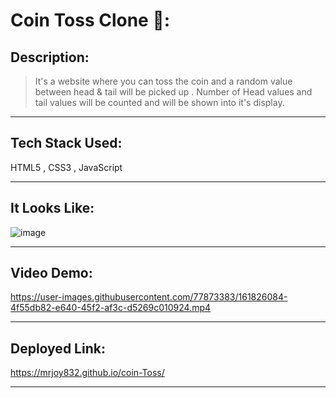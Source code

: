 # Coin Toss Clone 🤑:

## Description:
> It's a website where you can toss the coin and a random value between head & tail will be picked up .
Number of Head values and tail values will be counted and will be shown into it's display.

---
## Tech Stack Used:
HTML5 , CSS3 , JavaScript

---
## It Looks Like:

![image](https://user-images.githubusercontent.com/77873383/161826044-6a52ce53-9b04-4225-9001-df3c3bd853ca.png)

---


## Video Demo:



https://user-images.githubusercontent.com/77873383/161826084-4f55db82-e640-45f2-af3c-d5269c010924.mp4


---

## Deployed Link:
https://mrjoy832.github.io/coin-Toss/

---
